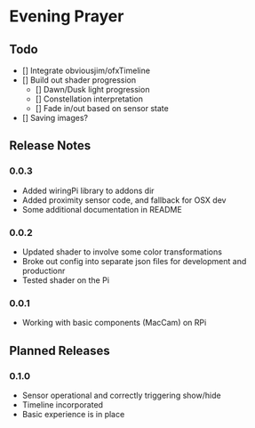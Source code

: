 Evening Prayer
==============

## Todo
 - [] Integrate obviousjim/ofxTimeline
 - [] Build out shader progression
   - [] Dawn/Dusk light progression
   - [] Constellation interpretation
   - [] Fade in/out based on sensor state
 - [] Saving images?

## Release Notes


### 0.0.3
 * Added wiringPi library to addons dir
 * Added proximity sensor code, and fallback for OSX dev
 * Some additional documentation in README

### 0.0.2
 * Updated shader to involve some color transformations
 * Broke out config into separate json files for development and productionr
 * Tested shader on the Pi

### 0.0.1
 * Working with basic components (MacCam) on RPi

## Planned Releases

### 0.1.0
 * Sensor operational and correctly triggering show/hide
 * Timeline incorporated
 * Basic experience is in place
